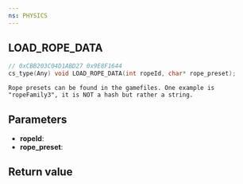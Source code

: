 ```yaml
---
ns: PHYSICS
---
```

## LOAD_ROPE_DATA

```c
// 0xCBB203C04D1ABD27 0x9E8F1644
cs_type(Any) void LOAD_ROPE_DATA(int ropeId, char* rope_preset);
```

```
Rope presets can be found in the gamefiles. One example is "ropeFamily3", it is NOT a hash but rather a string.
```

## Parameters
* **ropeId**: 
* **rope_preset**: 

## Return value
